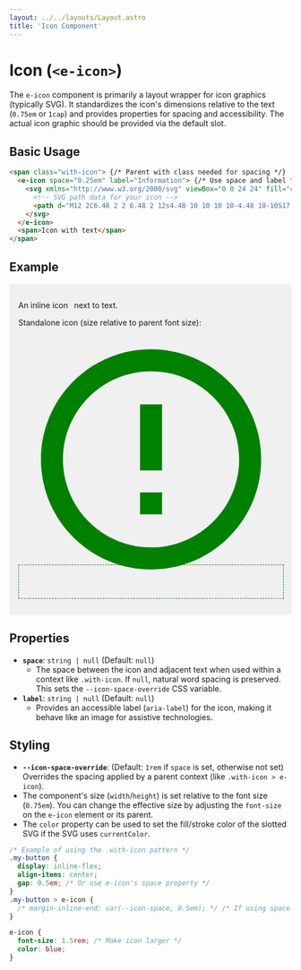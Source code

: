 ```yaml
---
layout: ../../layouts/Layout.astro
title: 'Icon Component'
---
```


# Icon (`<e-icon>`)

The `e-icon` component is primarily a layout wrapper for icon graphics (typically SVG). It standardizes the icon's dimensions relative to the text (`0.75em` or `1cap`) and provides properties for spacing and accessibility. The actual icon graphic should be provided via the default slot.

## Basic Usage

```html
<span class="with-icon"> {/* Parent with class needed for spacing */}
  <e-icon space="0.25em" label="Information"> {/* Use space and label */}
    <svg xmlns="http://www.w3.org/2000/svg" viewBox="0 0 24 24" fill="currentColor">
      <!-- SVG path data for your icon -->
      <path d="M12 2C6.48 2 2 6.48 2 12s4.48 10 10 10 10-4.48 10-10S17.52 2 12 2zm0 18c-4.41 0-8-3.59-8-8s3.59-8 8-8 8 3.59 8 8-3.59 8-8 8zm-1-13h2v6h-2zm0 8h2v2h-2z"/>
    </svg>
  </e-icon>
  <span>Icon with text</span>
</span>
```

## Example

<div class="example-container">
  <p>
    An inline icon <span class="with-icon"><e-icon label="Info" space="0.2em">
      <svg xmlns="http://www.w3.org/2000/svg" viewBox="0 0 24 24" fill="currentColor" style="color: blue;">
        <path d="M12 2C6.48 2 2 6.48 2 12s4.48 10 10 10 10-4.48 10-10S17.52 2 12 2zm0 18c-4.41 0-8-3.59-8-8s3.59-8 8-8 8 3.59 8 8-3.59 8-8 8zm-1-13h2v6h-2zm0 8h2v2h-2z"/>
      </svg>
    </e-icon></span> next to text.
  </p>
  <p>
    Standalone icon (size relative to parent font size): <e-icon style="font-size: 48px; border: 1px dashed green;">
      <svg xmlns="http://www.w3.org/2000/svg" viewBox="0 0 24 24" fill="currentColor" style="color: green;">
         <path d="M12 2C6.48 2 2 6.48 2 12s4.48 10 10 10 10-4.48 10-10S17.52 2 12 2zm0 18c-4.41 0-8-3.59-8-8s3.59-8 8-8 8 3.59 8 8-3.59 8-8 8zm-1-13h2v6h-2zm0 8h2v2h-2z"/>
      </svg>
    </e-icon>
  </p>
</div>

<style>
.example-container {
  background-color: #f0f0f0;
  padding: 1rem;
  margin-top: 1rem;
  border-radius: 4px;
}
/* Style for icon with text example */
.with-icon {
  display: inline-flex;
  align-items: baseline;
}
.with-icon > e-icon {
  margin-inline-end: var(--icon-space, 0.2em); /* Use space from component */
}
</style>

<script>
  // Import the component definition
  import 'e-layout/icon';
</script>

## Properties

*   **`space`**: `string | null` (Default: `null`)
    *   The space between the icon and adjacent text when used within a context like `.with-icon`. If `null`, natural word spacing is preserved. This sets the `--icon-space-override` CSS variable.
*   **`label`**: `string | null` (Default: `null`)
    *   Provides an accessible label (`aria-label`) for the icon, making it behave like an image for assistive technologies.

## Styling

*   **`--icon-space-override`**: (Default: `1rem` if `space` is set, otherwise not set) Overrides the spacing applied by a parent context (like `.with-icon > e-icon`).
*   The component's size (`width`/`height`) is set relative to the font size (`0.75em`). You can change the effective size by adjusting the `font-size` on the `e-icon` element or its parent.
*   The `color` property can be used to set the fill/stroke color of the slotted SVG if the SVG uses `currentColor`.

```css
/* Example of using the .with-icon pattern */
.my-button {
  display: inline-flex;
  align-items: center;
  gap: 0.5em; /* Or use e-icon's space property */
}
.my-button > e-icon {
  /* margin-inline-end: var(--icon-space, 0.5em); */ /* If using space prop */
}

e-icon {
  font-size: 1.5rem; /* Make icon larger */
  color: blue;
}